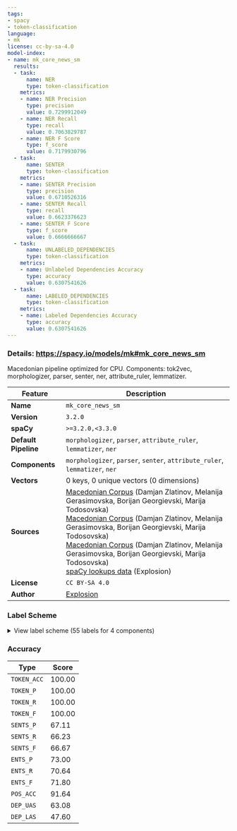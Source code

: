 ```yaml
---
tags:
- spacy
- token-classification
language:
- mk
license: cc-by-sa-4.0
model-index:
- name: mk_core_news_sm
  results:
  - task:
      name: NER
      type: token-classification
    metrics:
    - name: NER Precision
      type: precision
      value: 0.7299912049
    - name: NER Recall
      type: recall
      value: 0.7063829787
    - name: NER F Score
      type: f_score
      value: 0.7179930796
  - task:
      name: SENTER
      type: token-classification
    metrics:
    - name: SENTER Precision
      type: precision
      value: 0.6710526316
    - name: SENTER Recall
      type: recall
      value: 0.6623376623
    - name: SENTER F Score
      type: f_score
      value: 0.6666666667
  - task:
      name: UNLABELED_DEPENDENCIES
      type: token-classification
    metrics:
    - name: Unlabeled Dependencies Accuracy
      type: accuracy
      value: 0.6307541626
  - task:
      name: LABELED_DEPENDENCIES
      type: token-classification
    metrics:
    - name: Labeled Dependencies Accuracy
      type: accuracy
      value: 0.6307541626
---
```

### Details: https://spacy.io/models/mk#mk_core_news_sm

Macedonian pipeline optimized for CPU. Components: tok2vec, morphologizer, parser, senter, ner, attribute_ruler, lemmatizer.

| Feature | Description |
| --- | --- |
| **Name** | `mk_core_news_sm` |
| **Version** | `3.2.0` |
| **spaCy** | `>=3.2.0,<3.3.0` |
| **Default Pipeline** | `morphologizer`, `parser`, `attribute_ruler`, `lemmatizer`, `ner` |
| **Components** | `morphologizer`, `parser`, `senter`, `attribute_ruler`, `lemmatizer`, `ner` |
| **Vectors** | 0 keys, 0 unique vectors (0 dimensions) |
| **Sources** | [Macedonian Corpus](https://blog.netcetera.com/macedonian-spacy-f3c85484777f) (Damjan Zlatinov, Melanija Gerasimovska, Borijan Georgievski, Marija Todosovska)<br />[Macedonian Corpus](https://blog.netcetera.com/macedonian-spacy-f3c85484777f) (Damjan Zlatinov, Melanija Gerasimovska, Borijan Georgievski, Marija Todosovska)<br />[Macedonian Corpus](https://blog.netcetera.com/macedonian-spacy-f3c85484777f) (Damjan Zlatinov, Melanija Gerasimovska, Borijan Georgievski, Marija Todosovska)<br />[spaCy lookups data](https://github.com/explosion/spacy-lookups-data) (Explosion) |
| **License** | `CC BY-SA 4.0` |
| **Author** | [Explosion](https://explosion.ai) |

### Label Scheme

<details>

<summary>View label scheme (55 labels for 4 components)</summary>

| Component | Labels |
| --- | --- |
| **`morphologizer`** | `POS=PROPN`, `POS=AUX`, `POS=ADJ`, `POS=NOUN`, `POS=ADP`, `POS=PUNCT`, `POS=CONJ`, `POS=NUM`, `POS=VERB`, `POS=PRON`, `POS=ADV`, `POS=SCONJ`, `POS=PART`, `POS=SYM`, `POS=X`, `_`, `POS=INTJ` |
| **`parser`** | `ROOT`, `advmod`, `att`, `aux`, `cc`, `dep`, `det`, `dobj`, `iobj`, `neg`, `nsubj`, `pobj`, `poss`, `pozm`, `pozv`, `prep`, `punct`, `relcl` |
| **`senter`** | `I`, `S` |
| **`ner`** | `CARDINAL`, `DATE`, `EVENT`, `FAC`, `GPE`, `LANGUAGE`, `LAW`, `LOC`, `MONEY`, `NORP`, `ORDINAL`, `ORG`, `PERCENT`, `PERSON`, `PRODUCT`, `QUANTITY`, `TIME`, `WORK_OF_ART` |

</details>

### Accuracy

| Type | Score |
| --- | --- |
| `TOKEN_ACC` | 100.00 |
| `TOKEN_P` | 100.00 |
| `TOKEN_R` | 100.00 |
| `TOKEN_F` | 100.00 |
| `SENTS_P` | 67.11 |
| `SENTS_R` | 66.23 |
| `SENTS_F` | 66.67 |
| `ENTS_P` | 73.00 |
| `ENTS_R` | 70.64 |
| `ENTS_F` | 71.80 |
| `POS_ACC` | 91.64 |
| `DEP_UAS` | 63.08 |
| `DEP_LAS` | 47.60 |